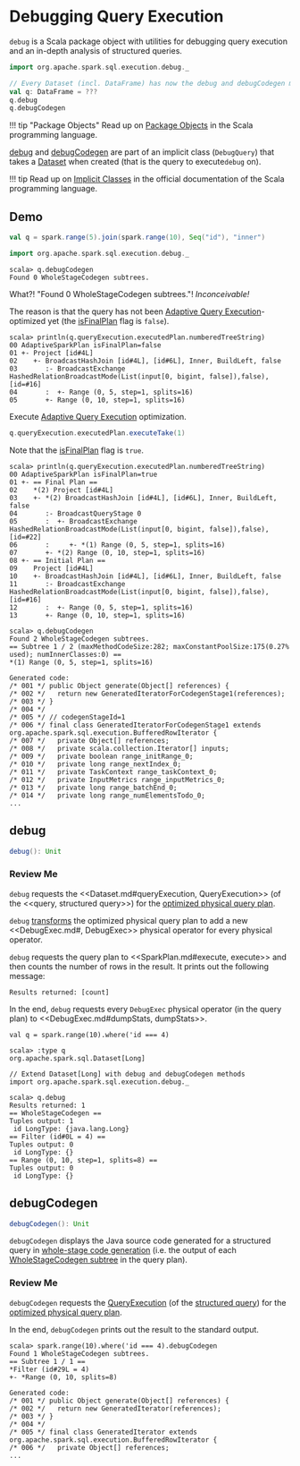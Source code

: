 # Debugging Query Execution

`debug` is a Scala package object with utilities for debugging query execution and an in-depth analysis of structured queries.

```scala
import org.apache.spark.sql.execution.debug._

// Every Dataset (incl. DataFrame) has now the debug and debugCodegen methods
val q: DataFrame = ???
q.debug
q.debugCodegen
```

!!! tip "Package Objects"
    Read up on [Package Objects](https://www.scala-lang.org/docu/files/packageobjects/packageobjects.html) in the Scala programming language.

[debug](#debug) and [debugCodegen](#debugCodegen) are part of an implicit class (`DebugQuery`) that takes a [Dataset](Dataset.md) when created (that is the query to execute`debug` on).

!!! tip
    Read up on [Implicit Classes](https://docs.scala-lang.org/overviews/core/implicit-classes.html) in the official documentation of the Scala programming language.

## Demo

```scala
val q = spark.range(5).join(spark.range(10), Seq("id"), "inner")
```

```scala
import org.apache.spark.sql.execution.debug._
```

```text
scala> q.debugCodegen
Found 0 WholeStageCodegen subtrees.
```

What?! "Found 0 WholeStageCodegen subtrees."! _Inconceivable!_

The reason is that the query has not been [Adaptive Query Execution](adaptive-query-execution/index.md)-optimized yet (the [isFinalPlan](physical-operators/AdaptiveSparkPlanExec.md#isFinalPlan) flag is `false`).

```text
scala> println(q.queryExecution.executedPlan.numberedTreeString)
00 AdaptiveSparkPlan isFinalPlan=false
01 +- Project [id#4L]
02    +- BroadcastHashJoin [id#4L], [id#6L], Inner, BuildLeft, false
03       :- BroadcastExchange HashedRelationBroadcastMode(List(input[0, bigint, false]),false), [id=#16]
04       :  +- Range (0, 5, step=1, splits=16)
05       +- Range (0, 10, step=1, splits=16)
```

Execute [Adaptive Query Execution](adaptive-query-execution/index.md) optimization.

```scala
q.queryExecution.executedPlan.executeTake(1)
```

Note that the [isFinalPlan](physical-operators/AdaptiveSparkPlanExec.md#isFinalPlan) flag is `true`.

```text
scala> println(q.queryExecution.executedPlan.numberedTreeString)
00 AdaptiveSparkPlan isFinalPlan=true
01 +- == Final Plan ==
02    *(2) Project [id#4L]
03    +- *(2) BroadcastHashJoin [id#4L], [id#6L], Inner, BuildLeft, false
04       :- BroadcastQueryStage 0
05       :  +- BroadcastExchange HashedRelationBroadcastMode(List(input[0, bigint, false]),false), [id=#22]
06       :     +- *(1) Range (0, 5, step=1, splits=16)
07       +- *(2) Range (0, 10, step=1, splits=16)
08 +- == Initial Plan ==
09    Project [id#4L]
10    +- BroadcastHashJoin [id#4L], [id#6L], Inner, BuildLeft, false
11       :- BroadcastExchange HashedRelationBroadcastMode(List(input[0, bigint, false]),false), [id=#16]
12       :  +- Range (0, 5, step=1, splits=16)
13       +- Range (0, 10, step=1, splits=16)
```

```text
scala> q.debugCodegen
Found 2 WholeStageCodegen subtrees.
== Subtree 1 / 2 (maxMethodCodeSize:282; maxConstantPoolSize:175(0.27% used); numInnerClasses:0) ==
*(1) Range (0, 5, step=1, splits=16)

Generated code:
/* 001 */ public Object generate(Object[] references) {
/* 002 */   return new GeneratedIteratorForCodegenStage1(references);
/* 003 */ }
/* 004 */
/* 005 */ // codegenStageId=1
/* 006 */ final class GeneratedIteratorForCodegenStage1 extends org.apache.spark.sql.execution.BufferedRowIterator {
/* 007 */   private Object[] references;
/* 008 */   private scala.collection.Iterator[] inputs;
/* 009 */   private boolean range_initRange_0;
/* 010 */   private long range_nextIndex_0;
/* 011 */   private TaskContext range_taskContext_0;
/* 012 */   private InputMetrics range_inputMetrics_0;
/* 013 */   private long range_batchEnd_0;
/* 014 */   private long range_numElementsTodo_0;
...
```

## <span id="debug"> debug

```scala
debug(): Unit
```

### Review Me

`debug` requests the <<Dataset.md#queryExecution, QueryExecution>> (of the <<query, structured query>>) for the [optimized physical query plan](QueryExecution.md#executedPlan).

`debug` [transforms](catalyst/TreeNode.md#transform) the optimized physical query plan to add a new <<DebugExec.md#, DebugExec>> physical operator for every physical operator.

`debug` requests the query plan to <<SparkPlan.md#execute, execute>> and then counts the number of rows in the result. It prints out the following message:

```text
Results returned: [count]
```

In the end, `debug` requests every `DebugExec` physical operator (in the query plan) to <<DebugExec.md#dumpStats, dumpStats>>.

```text
val q = spark.range(10).where('id === 4)

scala> :type q
org.apache.spark.sql.Dataset[Long]

// Extend Dataset[Long] with debug and debugCodegen methods
import org.apache.spark.sql.execution.debug._

scala> q.debug
Results returned: 1
== WholeStageCodegen ==
Tuples output: 1
 id LongType: {java.lang.Long}
== Filter (id#0L = 4) ==
Tuples output: 0
 id LongType: {}
== Range (0, 10, step=1, splits=8) ==
Tuples output: 0
 id LongType: {}
```

## <span id="debugCodegen"> debugCodegen

```scala
debugCodegen(): Unit
```

`debugCodegen` displays the Java source code generated for a structured query in [whole-stage code generation](whole-stage-code-generation/index.md) (i.e. the output of each [WholeStageCodegen subtree](physical-operators/WholeStageCodegenExec.md) in the query plan).

### Review Me

`debugCodegen` requests the [QueryExecution](Dataset.md#queryExecution) (of the [structured query](#query)) for the [optimized physical query plan](QueryExecution.md#executedPlan).

In the end, `debugCodegen` prints out the result to the standard output.

```text
scala> spark.range(10).where('id === 4).debugCodegen
Found 1 WholeStageCodegen subtrees.
== Subtree 1 / 1 ==
*Filter (id#29L = 4)
+- *Range (0, 10, splits=8)

Generated code:
/* 001 */ public Object generate(Object[] references) {
/* 002 */   return new GeneratedIterator(references);
/* 003 */ }
/* 004 */
/* 005 */ final class GeneratedIterator extends org.apache.spark.sql.execution.BufferedRowIterator {
/* 006 */   private Object[] references;
...
```
